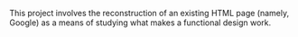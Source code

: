 This project involves the reconstruction of an existing HTML page (namely, Google) as a means of studying what makes a functional design work.